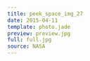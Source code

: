 ```yaml
---
title: peek_space_img_27
date: 2015-04-11
template: photo.jade
preview: preview.jpg
full: full.jpg
source: NASA
---
```

